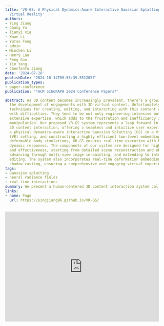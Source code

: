 ```yaml
---
title: 'VR-GS: A Physical Dynamics-Aware Interactive Gaussian Splatting System in
  Virtual Reality'
authors:
- Ying Jiang
- Chang Yu
- Tianyi Xie
- Xuan Li
- Yutao Feng
- admin
- Minchen Li
- Henry Lau
- Feng Gao
- Yin Yang
- Chenfanfu Jiang
date: '2024-07-28'
publishDate: '2024-10-14T09:55:39.551205Z'
publication_types:
- paper-conference
publication: '*ACM SIGGRAPH 2024 Conference Papers*'

abstract: As 3D content becomes increasingly prevalent, there’s a growing focus on
  the development of engagements with 3D virtual content. Unfortunately, traditional
  techniques for creating, editing, and interacting with this content are fraught
  with difficulties. They tend to be not only engineering-intensive but also require
  extensive expertise, which adds to the frustration and inefficiency in virtual object
  manipulation. Our proposed VR-GS system represents a leap forward in human-centered
  3D content interaction, offering a seamless and intuitive user experience. By developing
  a physical dynamics-aware interactive Gaussian Splatting (GS) in a Virtual Reality
  (VR) setting, and constructing a highly efficient two-level embedding strategy alongside
  deformable body simulations, VR-GS ensures real-time execution with highly realistic
  dynamic responses. The components of our system are designed for high efficiency
  and effectiveness, starting from detailed scene reconstruction and object segmentation,
  advancing through multi-view image in-painting, and extending to interactive physics-based
  editing. The system also incorporates real-time deformation embedding and dynamic
  shadow casting, ensuring a comprehensive and engaging virtual experience.
tags:
- Gaussian splatting
- neural radiance fields
- real-time interactions
summary: We present a human-centered 3D content interaction system called VR-GS. VR-GS ensures real-time execution with highly realistic dynamic responses.
links:
- name: Page
  url: https://yingjiang96.github.io/VR-GS/  
---
```


<p align="center">
<iframe width="100%" height="360" src="https://www.youtube.com/embed/fovZlYSMhAI?si=hptCh9SkFcQBJw4M" title="YouTube video player" frameborder="0" allow="accelerometer; autoplay; clipboard-write; encrypted-media; gyroscope; picture-in-picture; web-share" referrerpolicy="strict-origin-when-cross-origin" allowfullscreen></iframe>
</p>
